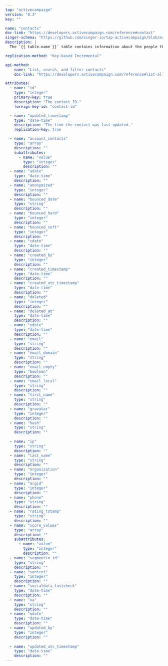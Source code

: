 ```yaml
---
tap: "activecampaign"
version: "0.3"
key: ""

name: "contacts"
doc-link: "https://developers.activecampaign.com/reference#contact"
singer-schema: "https://github.com/singer-io/tap-activecampaign/blob/master/tap_activecampaign/schemas/contacts.json"
description: |
  The `{{ table.name }}` table contains information about the people that you market or sell to in your {{ integration.display_name }} account.

replication-method: "Key-based Incremental"

api-method:
    name: "List, search, and filter contacts"
    doc-link: "https://developers.activecampaign.com/reference#list-all-contacts"

attributes:
  - name: "id"
    type: "integer"
    primary-key: true
    description: "The contact ID."
    foreign-key-id: "contact-id"

  - name: "updated_timestamp"
    type: "date-time"
    description: "The time the contact was last updated."
    replication-key: true

  - name: "account_contacts"
    type: "array"
    description: ""
    subattributes:
      - name: "value"
        type: "integer"
        description: ""
  - name: "adate"
    type: "date-time"
    description: ""
  - name: "anonymized"
    type: "integer"
    description: ""
  - name: "bounced_date"
    type: "string"
    description: ""
  - name: "bounced_hard"
    type: "integer"
    description: ""
  - name: "bounced_soft"
    type: "integer"
    description: ""
  - name: "cdate"
    type: "date-time"
    description: ""
  - name: "created_by"
    type: "integer"
    description: ""
  - name: "created_timestamp"
    type: "date-time"
    description: ""
  - name: "created_utc_timestamp"
    type: "date-time"
    description: ""
  - name: "deleted"
    type: "integer"
    description: ""
  - name: "deleted_at"
    type: "date-time"
    description: ""
  - name: "edate"
    type: "date-time"
    description: ""
  - name: "email"
    type: "string"
    description: ""
  - name: "email_domain"
    type: "string"
    description: ""
  - name: "email_empty"
    type: "boolean"
    description: ""
  - name: "email_local"
    type: "string"
    description: ""
  - name: "first_name"
    type: "string"
    description: ""
  - name: "gravatar"
    type: "integer"
    description: ""
  - name: "hash"
    type: "string"
    description: ""
  
  - name: "ip"
    type: "string"
    description: ""
  - name: "last_name"
    type: "string"
    description: ""
  - name: "organization"
    type: "integer"
    description: ""
  - name: "orgid"
    type: "integer"
    description: ""
  - name: "phone"
    type: "string"
    description: ""
  - name: "rating_tstamp"
    type: "string"
    description: ""
  - name: "score_values"
    type: "array"
    description: ""
    subattributes:
      - name: "value"
        type: "integer"
        description: ""
  - name: "segmentio_id"
    type: "string"
    description: ""
  - name: "sentcnt"
    type: "integer"
    description: ""
  - name: "socialdata_lastcheck"
    type: "date-time"
    description: ""
  - name: "ua"
    type: "string"
    description: ""
  - name: "udate"
    type: "date-time"
    description: ""
  - name: "updated_by"
    type: "integer"
    description: ""
  
  - name: "updated_utc_timestamp"
    type: "date-time"
    description: ""
---
```

